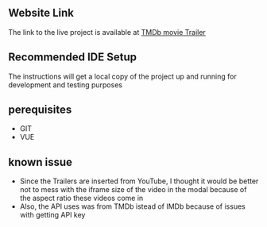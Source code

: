 ## Website Link
The link to the live project is available at [TMDb movie Trailer](https://tmdb-api-trailer.netlift.app)

## Recommended IDE Setup
The instructions will get a local copy of the project up and running for development and testing purposes

## perequisites
- GIT
- VUE

## known issue
- Since the Trailers are inserted from YouTube, I thought it would be better not to mess with the iframe size of the video in the modal because of the aspect ratio these videos come in
- Also, the API uses was from TMDb istead of IMDb because of issues with getting API key 
